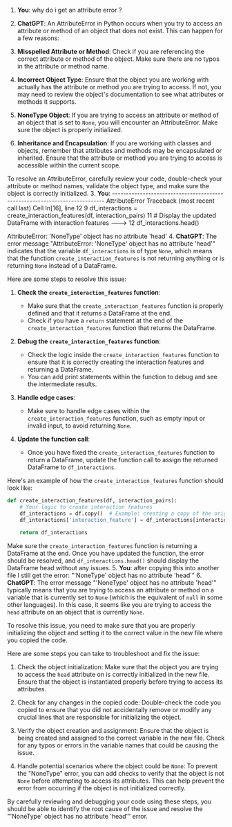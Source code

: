 1. **You**: why do i get an attribute error ?
2. **ChatGPT**: An AttributeError in Python occurs when you try to access an attribute or method of an object that does not exist. This can happen for a few reasons:

1. **Misspelled Attribute or Method**: Check if you are referencing the correct attribute or method of the object. Make sure there are no typos in the attribute or method name.

2. **Incorrect Object Type**: Ensure that the object you are working with actually has the attribute or method you are trying to access. If not, you may need to review the object's documentation to see what attributes or methods it supports.

3. **NoneType Object**: If you are trying to access an attribute or method of an object that is set to `None`, you will encounter an AttributeError. Make sure the object is properly initialized.

4. **Inheritance and Encapsulation**: If you are working with classes and objects, remember that attributes and methods may be encapsulated or inherited. Ensure that the attribute or method you are trying to access is accessible within the current scope.

To resolve an AttributeError, carefully review your code, double-check your attribute or method names, validate the object type, and make sure the object is correctly initialized.
3. **You**: ---------------------------------------------------------------------------
AttributeError                            Traceback (most recent call last)
Cell In[16], line 12
      9 df_interactions = create_interaction_features(df, interaction_pairs)
     11 # Display the updated DataFrame with interaction features
---> 12 df_interactions.head()

AttributeError: 'NoneType' object has no attribute 'head'
4. **ChatGPT**: The error message "AttributeError: 'NoneType' object has no attribute 'head'" indicates that the variable `df_interactions` is of type `None`, which means that the function `create_interaction_features` is not returning anything or is returning `None` instead of a DataFrame.

Here are some steps to resolve this issue:

1. **Check the `create_interaction_features` function**: 
   - Make sure that the `create_interaction_features` function is properly defined and that it returns a DataFrame at the end.
   - Check if you have a `return` statement at the end of the `create_interaction_features` function that returns the DataFrame.

2. **Debug the `create_interaction_features` function**:
   - Check the logic inside the `create_interaction_features` function to ensure that it is correctly creating the interaction features and returning a DataFrame.
   - You can add print statements within the function to debug and see the intermediate results.

3. **Handle edge cases**:
   - Make sure to handle edge cases within the `create_interaction_features` function, such as empty input or invalid input, to avoid returning `None`.

4. **Update the function call**:
   - Once you have fixed the `create_interaction_features` function to return a DataFrame, update the function call to assign the returned DataFrame to `df_interactions`.

Here's an example of how the `create_interaction_features` function should look like:

```python
def create_interaction_features(df, interaction_pairs):
    # Your logic to create interaction features
    df_interactions = df.copy()  # Example: creating a copy of the original DataFrame
    df_interactions['interaction_feature'] = df_interactions[interaction_pairs[0]] * df_interactions[interaction_pairs[1]]
    
    return df_interactions
```

Make sure the `create_interaction_features` function is returning a DataFrame at the end. Once you have updated the function, the error should be resolved, and `df_interactions.head()` should display the DataFrame head without any issues.
5. **You**: after copying this into another file I still get the error: "'NoneType' object has no attribute 'head'"
6. **ChatGPT**: The error message "'NoneType' object has no attribute 'head'" typically means that you are trying to access an attribute or method on a variable that is currently set to `None` (which is the equivalent of `null` in some other languages). In this case, it seems like you are trying to access the `head` attribute on an object that is currently `None`.

To resolve this issue, you need to make sure that you are properly initializing the object and setting it to the correct value in the new file where you copied the code.

Here are some steps you can take to troubleshoot and fix the issue:

1. Check the object initialization: Make sure that the object you are trying to access the `head` attribute on is correctly initialized in the new file. Ensure that the object is instantiated properly before trying to access its attributes.

2. Check for any changes in the copied code: Double-check the code you copied to ensure that you did not accidentally remove or modify any crucial lines that are responsible for initializing the object.

3. Verify the object creation and assignment: Ensure that the object is being created and assigned to the correct variable in the new file. Check for any typos or errors in the variable names that could be causing the issue.

4. Handle potential scenarios where the object could be `None`: To prevent the "NoneType" error, you can add checks to verify that the object is not `None` before attempting to access its attributes. This can help prevent the error from occurring if the object is not initialized correctly.

By carefully reviewing and debugging your code using these steps, you should be able to identify the root cause of the issue and resolve the "'NoneType' object has no attribute 'head'" error.